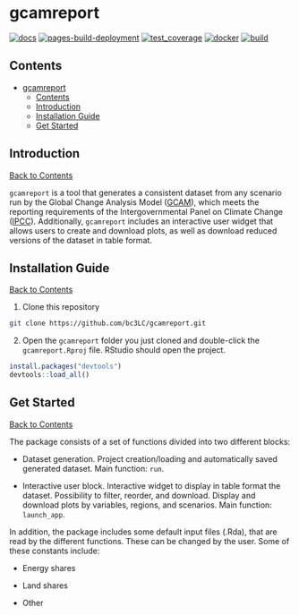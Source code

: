 
# gcamreport

[![docs](https://github.com/bc3LC/gcamreport/actions/workflows/docs.yaml/badge.svg)](https://github.com/bc3LC/gcamreport/actions/workflows/docs.yaml)
[![pages-build-deployment](https://github.com/bc3LC/gcamreport/actions/workflows/pages/pages-build-deployment/badge.svg)](https://github.com/bc3LC/gcamreport/actions/workflows/pages/pages-build-deployment)
[![test_coverage](https://github.com/bc3LC/gcamreport/actions/workflows/test_coverage.yml/badge.svg)](https://github.com/bc3LC/gcamreport/actions/workflows/test_coverage.yml)
[![docker](https://github.com/bc3LC/gcamreport/actions/workflows/docker_impl.yaml/badge.svg)](https://github.com/bc3LC/gcamreport/actions/workflows/docker_impl.yaml)
[![build](https://github.com/bc3LC/gcamreport/actions/workflows/build.yaml/badge.svg)](https://github.com/bc3LC/gcamreport/actions/workflows/build.yaml)
  

<!-- ------------------------>

<!-- ------------------------>

## <a name="Contents"></a>Contents

<!-- ------------------------>

<!-- ------------------------>

  

- [gcamreport](#gcamreport)
  - [Contents](#contents)
  - [Introduction](#introduction)
  - [Installation Guide](#installation-guide)
  - [ Get Started](#-get-started)

  

<!-- ------------------------>

<!-- ------------------------>

## <a name="Introduction"></a>Introduction

<!-- ------------------------>

<!-- ------------------------>

  

[Back to Contents](#Contents)

  

`gcamreport` is a tool that generates a consistent dataset from any scenario run by the Global Change Analysis Model ([GCAM](http://www.globalchange.umd.edu/gcam/)), which meets the reporting requirements of the Intergovernmental Panel on Climate Change ([IPCC](https://www.ipcc.ch/)). Additionally, `gcamreport` includes an interactive user widget that allows users to create and download plots, as well as download reduced versions of the dataset in table format.

  

<!-- ------------------------>

<!-- ------------------------>

## <a name="InstallGuide"></a>Installation Guide

<!-- ------------------------>

<!-- ------------------------>

  

[Back to Contents](#Contents)

1. Clone this repository

```bash
git clone https://github.com/bc3LC/gcamreport.git
```
    
2. Open the `gcamreport` folder you just cloned and double-click the `gcamreport.Rproj` file. RStudio should open the project.

```r
install.packages("devtools")
devtools::load_all()
```  

<!-- ------------------------>

<!-- ------------------------>

## <a name="GetStarted"></a> Get Started

<!-- ------------------------>

<!-- ------------------------>

  

[Back to Contents](#Contents)

  

The package consists of a set of functions divided into two different blocks:

- Dataset generation. Project creation/loading and automatically saved generated dataset. Main function: `run`.

- Interactive user block. Interactive widget to display in table format the dataset. Possibility to filter, reorder, and download. Display and download plots by variables, regions, and scenarios. Main function: `launch_app`.
  

In addition, the package includes some default input files (.Rda), that are read by the different functions. These can be changed by the user. Some of these constants include:

- Energy shares

- Land shares

- Other
